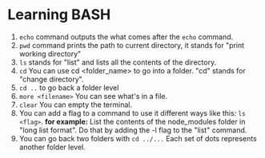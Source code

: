 # Learning BASH

1. `echo` command outputs the what comes after the `echo` command.
2. `pwd` command prints the path to current directory, it stands for "print working directory"
3. `ls` stands for "list" and lists all the contents of the directory.
4. `cd` You can use cd <folder_name> to go into a folder. "cd" stands for "change directory".
5. `cd ..` to go back a folder level
6. `more <filename>` You can see what's in a file.
7. `clear` You can empty the terminal.
8. You can add a flag to a command to use it different ways like this: `ls <flag>`.
   **for example:** List the contents of the node_modules folder in "long list format". Do that by adding the -l flag to the "list" command.
9. You can go back two folders with `cd ../...` Each set of dots represents another folder level.
